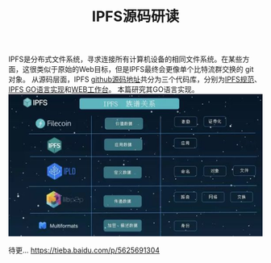 ﻿---
layout: post
title: IPFS源码研读
categories: 区块链
description: IPFS源码研读
keywords: IPFS, 区块链
---

IPFS是分布式文件系统，寻求连接所有计算机设备的相同文件系统。在某些方面，这很类似于原始的Web目标，但是IPFS最终会更像单个比特流群交换的 git 对象。
从源码层面，IPFS [github源码地址][1]共分为三个代码库，分别为[IPFS规范][2]、[IPFS GO语言实现][3]和[WEB工作台][4]。
本篇研究其GO语言实现。
![](/images/ipfs/ipfs_relationship.jpg)


待更...
https://tieba.baidu.com/p/5625691304

  [1]: github.com/ipfs
  [2]: github.com/ipfs/ipfs
  [3]: github.com/ipfs/go-ipfs
  [4]: github.com/protocol/ipfs-webui